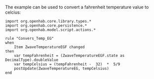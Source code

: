The example can be used to convert a fahrenheit temperature value to celcius:
```Xtend
import org.openhab.core.library.types.*
import org.openhab.core.persistence.*
import org.openhab.model.script.actions.*

rule "Convers_Temp_EG"
when
	Item ZwaveTemperatureEGF changed 
then
    var tempFahrenheit = (ZwaveTemperatureEGF.state as DecimalType).doubleValue
	var tempCelsius = (tempFahrenheit -  32)  *  5/9
	postUpdate(ZwaveTemperatureEG, tempCelsius)
end
```